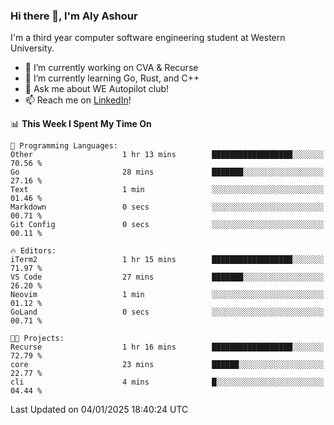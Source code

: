 ### Hi there 👋, I'm Aly Ashour
I'm a third year computer software engineering student at Western University.

- 🔭 I’m currently working on CVA & Recurse
- 🌱 I’m currently learning Go, Rust, and C++
- 💬 Ask me about WE Autopilot club!
- 📫 Reach me on [LinkedIn](https://www.linkedin.com/in/alymashour/)!
  
<!--START_SECTION:waka-->
📊 **This Week I Spent My Time On** 

```text
💬 Programming Languages: 
Other                    1 hr 13 mins        ██████████████████░░░░░░░   70.56 % 
Go                       28 mins             ███████░░░░░░░░░░░░░░░░░░   27.16 % 
Text                     1 min               ░░░░░░░░░░░░░░░░░░░░░░░░░   01.46 % 
Markdown                 0 secs              ░░░░░░░░░░░░░░░░░░░░░░░░░   00.71 % 
Git Config               0 secs              ░░░░░░░░░░░░░░░░░░░░░░░░░   00.11 % 

🔥 Editors: 
iTerm2                   1 hr 15 mins        ██████████████████░░░░░░░   71.97 % 
VS Code                  27 mins             ███████░░░░░░░░░░░░░░░░░░   26.20 % 
Neovim                   1 min               ░░░░░░░░░░░░░░░░░░░░░░░░░   01.12 % 
GoLand                   0 secs              ░░░░░░░░░░░░░░░░░░░░░░░░░   00.71 % 

🐱‍💻 Projects: 
Recurse                  1 hr 16 mins        ██████████████████░░░░░░░   72.79 % 
core                     23 mins             ██████░░░░░░░░░░░░░░░░░░░   22.77 % 
cli                      4 mins              █░░░░░░░░░░░░░░░░░░░░░░░░   04.44 % 
```


 Last Updated on 04/01/2025 18:40:24 UTC
<!--END_SECTION:waka-->
